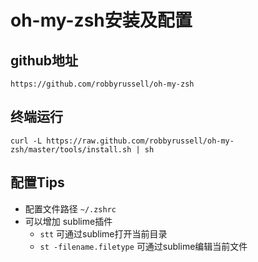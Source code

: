 # oh-my-zsh安装及配置

## github地址

	https://github.com/robbyrussell/oh-my-zsh
	
## 终端运行

	curl -L https://raw.github.com/robbyrussell/oh-my-zsh/master/tools/install.sh | sh
	
## 配置Tips

* 配置文件路径 `~/.zshrc`
* 可以增加 sublime插件
	* `stt` 可通过sublime打开当前目录
	* `st -filename.filetype` 可通过sublime编辑当前文件 	